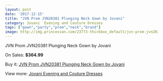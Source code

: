 ```yaml
---
layout: post
date: '2017-12-15'
title: "JVN Prom JVN20381 Plunging Neck Gown by Jovani"
category: Jovani  Evening and Couture Dresses
tags: ["gown","party","prom","neck","brand"]
image: http://img.princessan.com/23773-thickbox_default/jvn-prom-jvn20381-plunging-neck-gown-by-jovani.jpg
---
```

JVN Prom JVN20381 Plunging Neck Gown by Jovani

On Sales: **$364.99**
<a href="https://www.princessan.com/en/10856-jvn-prom-jvn20381-plunging-neck-gown-by-jovani.html"><amp-img layout="responsive" width="600" height="600" src="//img.princessan.com/23773-thickbox_default/jvn-prom-jvn20381-plunging-neck-gown-by-jovani.jpg" alt="JVN Prom JVN20381 Plunging Neck Gown by Jovani 0" /></a>
<a href="https://www.princessan.com/en/10856-jvn-prom-jvn20381-plunging-neck-gown-by-jovani.html"><amp-img layout="responsive" width="600" height="600" src="//img.princessan.com/23774-thickbox_default/jvn-prom-jvn20381-plunging-neck-gown-by-jovani.jpg" alt="JVN Prom JVN20381 Plunging Neck Gown by Jovani 1" /></a>

Buy it: [JVN Prom JVN20381 Plunging Neck Gown by Jovani](https://www.princessan.com/en/10856-jvn-prom-jvn20381-plunging-neck-gown-by-jovani.html "JVN Prom JVN20381 Plunging Neck Gown by Jovani")

View more: [Jovani  Evening and Couture Dresses](https://www.princessan.com/en/83- "Jovani  Evening and Couture Dresses")